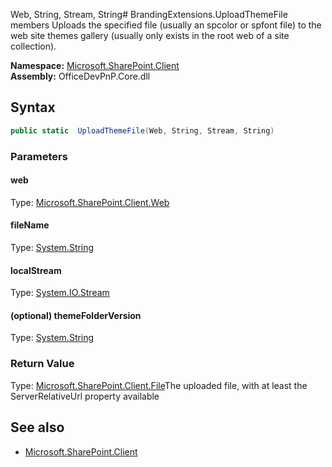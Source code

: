 Web, String, Stream, String# BrandingExtensions.UploadThemeFile members
Uploads the specified file (usually an spcolor or spfont file) to the web site themes gallery 
            (usually only exists in the root web of a site collection).  

**Namespace:** [Microsoft.SharePoint.Client](Microsoft.SharePoint.Client.md)  
**Assembly:** OfficeDevPnP.Core.dll  
## Syntax
```C#
public static  UploadThemeFile(Web, String, Stream, String)
```
### Parameters
#### web
Type: [Microsoft.SharePoint.Client.Web](Microsoft.SharePoint.Client.Web.md) 
#### 
#### fileName
Type: [System.String](System.String.md) 
#### 
#### localStream
Type: [System.IO.Stream](System.IO.Stream.md) 
#### 
#### (optional) themeFolderVersion
Type: [System.String](System.String.md) 
#### 
### Return Value
Type: [Microsoft.SharePoint.Client.File](Microsoft.SharePoint.Client.File.md)The uploaded file, with at least the ServerRelativeUrl property available
## See also
- [Microsoft.SharePoint.Client](Microsoft.SharePoint.Client.md)
